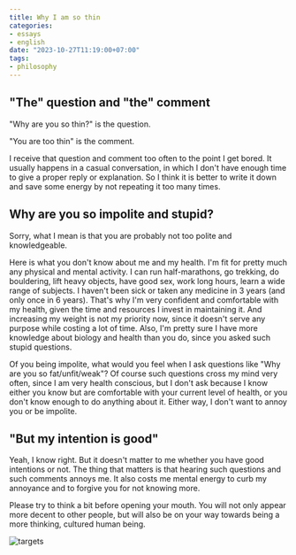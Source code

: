 ```yaml
---
title: Why I am so thin
categories:
- essays
- english
date: "2023-10-27T11:19:00+07:00"
tags:
- philosophy
---
```


## "The" question and "the" comment

"Why are you so thin?" is the question.

"You are too thin" is the comment.

I receive that question and comment too often to the point I get bored.
It usually happens in a casual conversation, in which I don't have enough time to give a proper reply or explanation.
So I think it is better to write it down and save some energy by not repeating it too many times.

## Why are you so impolite and stupid?

Sorry, what I mean is that you are probably not too polite and knowledgeable.

Here is what you don't know about me and my health. I'm fit for pretty much any physical and mental activity.
I can run half-marathons, go trekking, do bouldering, lift heavy objects, have good sex, work long hours,
learn a wide range of subjects. I haven't been sick or taken any medicine in 3 years (and only once in 6 years).
That's why I'm very confident and comfortable with my health, given the time and resources I invest in maintaining it.
And increasing my weight is not my priority now, since it doesn't serve any purpose while costing a lot of time.
Also, I'm pretty sure I have more knowledge about biology and health than you do, since you asked such stupid questions.

Of you being impolite, what would you feel when I ask questions like "Why are you so fat/unfit/weak"?
Of course such questions cross my mind very often, since I am very health conscious,
but I don't ask because I know either you know but are comfortable with your current level of health,
or you don't know enough to do anything about it. Either way, I don't want to annoy you or be impolite.

## "But my intention is good"

Yeah, I know right. But it doesn't matter to me whether you have good intentions or not.
The thing that matters is that hearing such questions and such comments annoys me.
It also costs me mental energy to curb my annoyance and to forgive you for not knowing more.

Please try to think a bit before opening your mouth. You will not only appear more decent to other people,
but will also be on your way towards being a more thinking, cultured human being.

![targets](/images/medals.jpg)